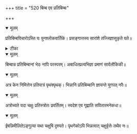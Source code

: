 +++
title = "520 बिम्ब एव प्रतिबिम्बः"

+++


<details open><summary>मूलम्</summary>

प्रतिबिम्बविचारोऽस्ति यः पुनश्लोकवार्तिके। प्रसङ्गात्तस्य सारांशे तज्जिज्ञासुकृते यते॥
</details>



<details><summary>टीका</summary>

श्लोक.[775]
</details>



<details open><summary>मूलम्</summary>

बिम्बान्न प्रतिबिम्बानां भेदः नापि परस्परम्। अबाधितप्रत्यभिज्ञा प्रमाणं सार्वलौकिकी॥
</details>



<details open><summary>मूलम्</summary>

अत्र केन निमित्तेन प्रतिपात्रं पृथक्पृथक्। भिन्नानि प्रतिबिम्बानि ज्ञायन्ते युगपत् नरैः॥
</details>



<details open><summary>मूलम्</summary>

अत्रोच्यते यदा चक्षुः प्रतिस्त्रोतः प्रवर्तितम्। स्वदेश एव गृह्णाति सवितारमनेकधा॥
</details>



<details open><summary>मूलम्</summary>

ईषन्निमीलितेऽङ्गुल्या यथा चक्षुषि दृश्यते। पृथगेकोऽपि भिन्नत्वात् चक्षुर्वृत्तेः तथैव नः॥
</details>

